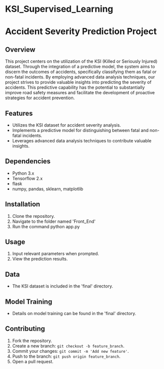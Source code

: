 ﻿# KSI_Supervised_Learning
# Accident Severity Prediction Project

## Overview
This project centers on the utilization of the KSI (Killed or Seriously Injured) dataset. Through the integration of a predictive model, the system aims to discern the outcomes of accidents, specifically classifying them as fatal or non-fatal incidents. By employing advanced data analysis techniques, our project strives to provide valuable insights into predicting the severity of accidents. This predictive capability has the potential to substantially improve road safety measures and facilitate the development of proactive strategies for accident prevention.

## Features
- Utilizes the KSI dataset for accident severity analysis.
- Implements a predictive model for distinguishing between fatal and non-fatal incidents.
- Leverages advanced data analysis techniques to contribute valuable insights.

## Dependencies
- Python 3.x
- Tensorflow 2.x
- flask
- numpy, pandas, sklearn, matplotlib

## Installation
1. Clone the repository.
2. Navigate to the folder named 'Front_End'
3. Run the command python app.py

## Usage
1. Input relevant parameters when prompted.
2. View the prediction results.

## Data
- The KSI dataset is included in the 'final' directory.

## Model Training
- Details on model training can be found in the 'final' directory.

## Contributing
1. Fork the repository.
2. Create a new branch: `git checkout -b feature_branch`.
3. Commit your changes: `git commit -m 'Add new feature'`.
4. Push to the branch: `git push origin feature_branch`.
5. Open a pull request.


